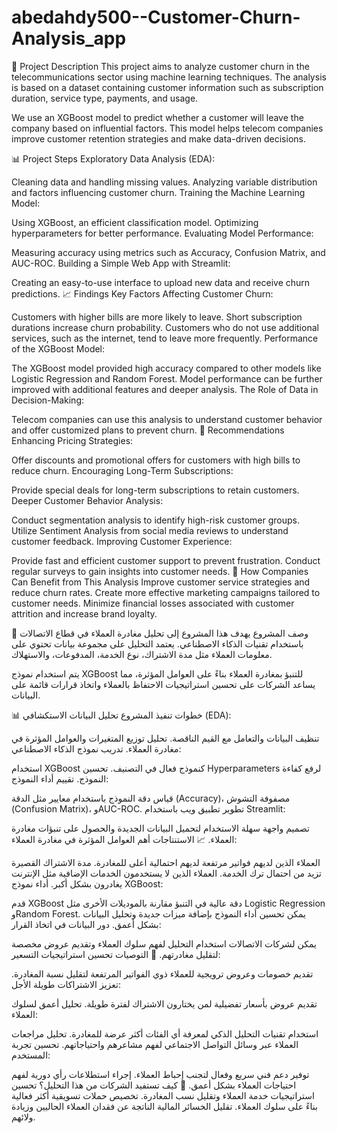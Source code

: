 # abedahdy500--Customer-Churn-Analysis_app
📌 Project Description
This project aims to analyze customer churn in the telecommunications sector using machine learning techniques. The analysis is based on a dataset containing customer information such as subscription duration, service type, payments, and usage.

We use an XGBoost model to predict whether a customer will leave the company based on influential factors. This model helps telecom companies improve customer retention strategies and make data-driven decisions.

📊 Project Steps
Exploratory Data Analysis (EDA):

Cleaning data and handling missing values.
Analyzing variable distribution and factors influencing customer churn.
Training the Machine Learning Model:

Using XGBoost, an efficient classification model.
Optimizing hyperparameters for better performance.
Evaluating Model Performance:

Measuring accuracy using metrics such as Accuracy, Confusion Matrix, and AUC-ROC.
Building a Simple Web App with Streamlit:

Creating an easy-to-use interface to upload new data and receive churn predictions.
📈 Findings
Key Factors Affecting Customer Churn:

Customers with higher bills are more likely to leave.
Short subscription durations increase churn probability.
Customers who do not use additional services, such as the internet, tend to leave more frequently.
Performance of the XGBoost Model:

The XGBoost model provided high accuracy compared to other models like Logistic Regression and Random Forest.
Model performance can be further improved with additional features and deeper analysis.
The Role of Data in Decision-Making:

Telecom companies can use this analysis to understand customer behavior and offer customized plans to prevent churn.
📢 Recommendations
Enhancing Pricing Strategies:

Offer discounts and promotional offers for customers with high bills to reduce churn.
Encouraging Long-Term Subscriptions:

Provide special deals for long-term subscriptions to retain customers.
Deeper Customer Behavior Analysis:

Conduct segmentation analysis to identify high-risk customer groups.
Utilize Sentiment Analysis from social media reviews to understand customer feedback.
Improving Customer Experience:

Provide fast and efficient customer support to prevent frustration.
Conduct regular surveys to gain insights into customer needs.
📌 How Companies Can Benefit from This Analysis
Improve customer service strategies and reduce churn rates.
Create more effective marketing campaigns tailored to customer needs.
Minimize financial losses associated with customer attrition and increase brand loyalty.

📌 وصف المشروع
يهدف هذا المشروع إلى تحليل مغادرة العملاء في قطاع الاتصالات باستخدام تقنيات الذكاء الاصطناعي. يعتمد التحليل على مجموعة بيانات تحتوي على معلومات العملاء مثل مدة الاشتراك، نوع الخدمة، المدفوعات، والاستهلاك.

يتم استخدام نموذج XGBoost للتنبؤ بمغادرة العملاء بناءً على العوامل المؤثرة، مما يساعد الشركات على تحسين استراتيجيات الاحتفاظ بالعملاء واتخاذ قرارات قائمة على البيانات.

📊 خطوات تنفيذ المشروع
تحليل البيانات الاستكشافي (EDA):

تنظيف البيانات والتعامل مع القيم الناقصة.
تحليل توزيع المتغيرات والعوامل المؤثرة في مغادرة العملاء.
تدريب نموذج الذكاء الاصطناعي:

استخدام XGBoost كنموذج فعال في التصنيف.
تحسين Hyperparameters لرفع كفاءة النموذج.
تقييم أداء النموذج:

قياس دقة النموذج باستخدام معايير مثل الدقة (Accuracy)، مصفوفة التشوش (Confusion Matrix)، وAUC-ROC.
تطوير تطبيق ويب باستخدام Streamlit:

تصميم واجهة سهلة الاستخدام لتحميل البيانات الجديدة والحصول على تنبؤات مغادرة العملاء.
📈 الاستنتاجات
أهم العوامل المؤثرة في مغادرة العملاء:

العملاء الذين لديهم فواتير مرتفعة لديهم احتمالية أعلى للمغادرة.
مدة الاشتراك القصيرة تزيد من احتمال ترك الخدمة.
العملاء الذين لا يستخدمون الخدمات الإضافية مثل الإنترنت يغادرون بشكل أكبر.
أداء نموذج XGBoost:

قدم XGBoost دقة عالية في التنبؤ مقارنة بالموديلات الأخرى مثل Logistic Regression وRandom Forest.
يمكن تحسين أداء النموذج بإضافة ميزات جديدة وتحليل البيانات بشكل أعمق.
دور البيانات في اتخاذ القرار:

يمكن لشركات الاتصالات استخدام التحليل لفهم سلوك العملاء وتقديم عروض مخصصة لتقليل مغادرتهم.
📢 التوصيات
تحسين استراتيجيات التسعير:

تقديم خصومات وعروض ترويجية للعملاء ذوي الفواتير المرتفعة لتقليل نسبة المغادرة.
تعزيز الاشتراكات طويلة الأجل:

تقديم عروض بأسعار تفضيلية لمن يختارون الاشتراك لفترة طويلة.
تحليل أعمق لسلوك العملاء:

استخدام تقنيات التحليل الذكي لمعرفة أي الفئات أكثر عرضة للمغادرة.
تحليل مراجعات العملاء عبر وسائل التواصل الاجتماعي لفهم مشاعرهم واحتياجاتهم.
تحسين تجربة المستخدم:

توفير دعم فني سريع وفعال لتجنب إحباط العملاء.
إجراء استطلاعات رأي دورية لفهم احتياجات العملاء بشكل أعمق.
📌 كيف تستفيد الشركات من هذا التحليل؟
تحسين استراتيجيات خدمة العملاء وتقليل نسب المغادرة.
تخصيص حملات تسويقية أكثر فعالية بناءً على سلوك العملاء.
تقليل الخسائر المالية الناتجة عن فقدان العملاء الحاليين وزيادة ولائهم.
